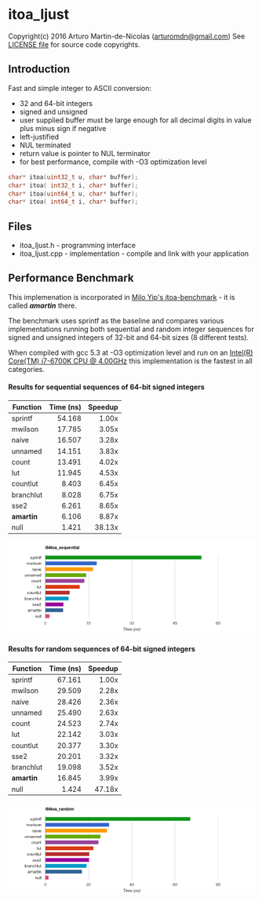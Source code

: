 # itoa_ljust

Copyright(c) 2016 Arturo Martin-de-Nicolas (arturomdn@gmail.com)
See [LICENSE file](LICENSE) for source code copyrights.

## Introduction

Fast and simple integer to ASCII conversion:
  * 32 and 64-bit integers
  * signed and unsigned
  * user supplied buffer must be large enough for all decimal digits in value plus minus sign if negative
  * left-justified
  * NUL terminated
  * return value is pointer to NUL terminator
  * for best performance, compile with -O3 optimization level

```c++
char* itoa(uint32_t u, char* buffer);
char* itoa( int32_t i, char* buffer);
char* itoa(uint64_t u, char* buffer);
char* itoa( int64_t i, char* buffer);
```

## Files
  * itoa_ljust.h   - programming interface
  * itoa_ljust.cpp - implementation - compile and link with your application

## Performance Benchmark

This implemenation is incorporated in [Milo Yip's itoa-benchmark](https://github.com/miloyip/itoa-benchmark) - it is called **_amartin_** there.

The benchmark uses sprintf as the baseline and compares various implementations running both sequential and random integer sequences for signed and unsigned integers of 32-bit and 64-bit sizes (8 different tests).

When compiled with gcc 5.3 at -O3 optimization level and run on an [Intel(R) Core(TM) i7-6700K CPU @ 4.00GHz](http://ark.intel.com/products/88195/Intel-Core-i7-6700K-Processor-8M-Cache-up-to-4_20-GHz) this implementation is the fastest in all categories.

#### Results for sequential sequences of 64-bit signed integers

|Function |Time (ns)|Speedup|
|---------|--------:|------:|
|sprintf  |   54.168|  1.00x|
|mwilson  |   17.785|  3.05x|
|naive    |   16.507|  3.28x|
|unnamed  |   14.151|  3.83x|
|count    |   13.491|  4.02x|
|lut      |   11.945|  4.53x|
|countlut |    8.403|  6.45x|
|branchlut|    8.028|  6.75x|
|sse2     |    6.261|  8.65x|
|**amartin**  |    6.106|  8.87x|
|null     |    1.421| 38.13x|

![corei7-6700K@4.00_linux64_gcc5.3_i64toa_sequential_time](result/corei7-6700K@4.00_linux64_gcc5.3_i64toa_sequential_time.png)

#### Results for random sequences of 64-bit signed integers

|Function |Time (ns)|Speedup|
|---------|--------:|------:|
|sprintf  |   67.161|  1.00x|
|mwilson  |   29.509|  2.28x|
|naive    |   28.426|  2.36x|
|unnamed  |   25.490|  2.63x|
|count    |   24.523|  2.74x|
|lut      |   22.142|  3.03x|
|countlut |   20.377|  3.30x|
|sse2     |   20.201|  3.32x|
|branchlut|   19.098|  3.52x|
|**amartin**  |   16.845|  3.99x|
|null     |    1.424| 47.18x|

![corei7-6700K@4.00_linux64_gcc5.3_i64toa_random_time](result/corei7-6700K@4.00_linux64_gcc5.3_i64toa_random_time.png)

